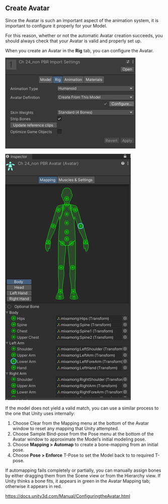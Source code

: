 ## Create Avatar

Since the Avatar is such an important aspect of the animation system, it is important to configure it properly for your Model.

For this reason, whether or not the automatic Avatar creation succeeds, you should always check that your Avatar is valid and properly set up.


When you create an Avatar in the **Rig** tab, you can configure the Avatar.


![](./rig_tab.png)

![](./Avatar.png)


If the model does not yield a valid match, you can use a similar process to the one that Unity uses internally:
1. Choose Clear from the Mapping menu at the bottom of the Avatar window to reset any mapping that Unity attempted.
2. Choose Sample Bind-pose from the Pose menu at the bottom of the Avatar window to approximate the Model’s initial modeling pose.
3. Choose **Mapping > Automap** to create a bone-mapping from an initial pose.
4. Choose **Pose > Enforce** T-Pose to set the Model back to to required T-pose.

If automapping fails completely or partially, you can manually assign bones by either dragging them from the Scene
 view or from the Hierarchy view. If Unity thinks a bone fits, it appears in green in the Avatar Mapping tab; otherwise it appears in red.

https://docs.unity3d.com/Manual/ConfiguringtheAvatar.html
